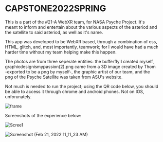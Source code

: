 # CAPSTONE2022SPRING

This is a part of the #21-A WebXR team, for NASA Psyche Project. It's meant to inform and entertain about the various aspects of the asteriod and the satellite to said asteriod, as well as it's name. 

This app was developed to be WebXR based, through a combination of css, HTML, glitch, and, most importantly, teamwork; for I would have had a much harder time without my team helping make this happen. 

The photos are from three seperate entities: the bufferfly I created myself, graphicdesignismypassion(2).png came from a 3D image created by Thom -exported to be a png by myself-, the graphic artist of our team, and the png of the Psyche Satellite was taken from ASU's website. 

Not much is needed to run the project; using the QR code below, you should be able to access it through chrome and android phones. Not on IOS, unforunately. 



![frame](https://user-images.githubusercontent.com/46544704/155007418-d03042b6-89d3-491a-a04a-0dcf7337980d.png)


Screenshots of the experience below:


![Scree1](https://user-images.githubusercontent.com/46544704/155008250-ccf3ae70-fabf-4002-8236-fe45efa4b6ed.png)


![Screenshot (Feb 21, 2022 11_11_23 AM)](https://user-images.githubusercontent.com/46544704/155008293-7defa1cf-152c-4b29-91ca-8a17602d7f97.png)
